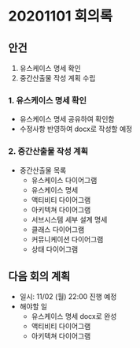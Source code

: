 # 20201101 회의록

## 안건

1. 유스케이스 명세 확인
2. 중간산출물 작성 계획 수립

### 1. 유스케이스 명세 확인
- 유스케이스 명세 공유하여 확인함
- 수정사항 반영하여 docx로 작성할 예정

### 2. 중간산출물 작성 계획
- 중간산출물 목록
    - 유스케이스 다이어그램
    - 유스케이스 명세
    - 액티비티 다이어그램
    - 아키텍쳐 다이어그램
    - 서브시스템 세부 설계 명세
    - 클래스 다이어그램
    - 커뮤니케이션 다이어그램
    - 상태 다이어그램

## 다음 회의 계획

- 일시: 11/02 (월) 22:00 진행 예정
- 해야할 일
    - 유스케이스 명세 docx로 완성
    - 액티비티 다이어그램
    - 아키텍쳐 다이어그램

